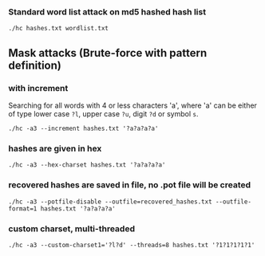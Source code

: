 ### Standard word list attack on md5 hashed hash list

```./hc hashes.txt wordlist.txt```

## Mask attacks (Brute-force with pattern definition)
### with increment
Searching for all words with 4 or less characters 'a', where 'a' can be either of type lower case `?l`, upper case `?u`, digit `?d` or symbol `s`. 

```
./hc -a3 --increment hashes.txt '?a?a?a?a'
```

### hashes are given in hex

```
./hc -a3 --hex-charset hashes.txt '?a?a?a?a'
```

### recovered hashes are saved in file, no .pot file will be created

```
./hc -a3 --potfile-disable --outfile=recovered_hashes.txt --outfile-format=1 hashes.txt '?a?a?a?a'
```

### custom charset, multi-threaded

```
./hc -a3 --custom-charset1='?l?d' --threads=8 hashes.txt '?1?1?1?1?1'
```

